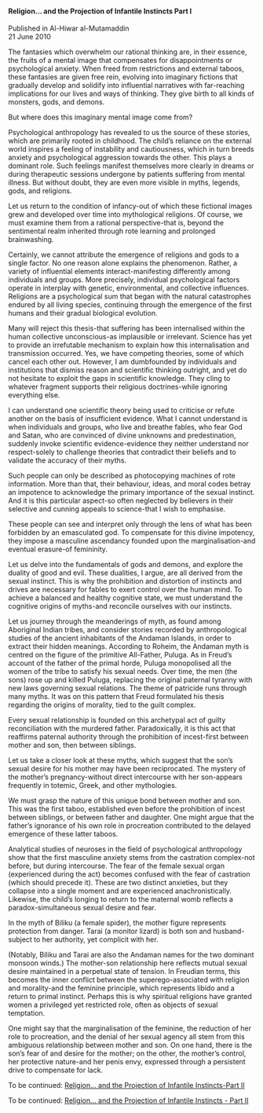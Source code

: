 <h4>Religion… and the Projection of Infantile Instincts Part I</h4>


Published in Al-Hiwar al-Mutamaddin
<br>
21 June 2010


The fantasies which overwhelm our rational thinking are, in their essence, the fruits of a mental image that compensates for disappointments or psychological anxiety. When freed from restrictions and external taboos, these fantasies are given free rein, evolving into imaginary fictions that gradually develop and solidify into influential narratives with far-reaching implications for our lives and ways of thinking. They give birth to all kinds of monsters, gods, and demons.

But where does this imaginary mental image come from?

Psychological anthropology has revealed to us the source of these stories, which are primarily rooted in childhood. The child’s reliance on the external world inspires a feeling of instability and cautiousness, which in turn breeds anxiety and psychological aggression towards the other. This plays a dominant role. Such feelings manifest themselves more clearly in dreams or during therapeutic sessions undergone by patients suffering from mental illness. But without doubt, they are even more visible in myths, legends, gods, and religions.

Let us return to the condition of infancy-out of which these fictional images grew and developed over time into mythological religions. Of course, we must examine them from a rational perspective-that is, beyond the sentimental realm inherited through rote learning and prolonged brainwashing.

Certainly, we cannot attribute the emergence of religions and gods to a single factor. No one reason alone explains the phenomenon. Rather, a variety of influential elements interact-manifesting differently among individuals and groups. More precisely, individual psychological factors operate in interplay with genetic, environmental, and collective influences. Religions are a psychological sum that began with the natural catastrophes endured by all living species, continuing through the emergence of the first humans and their gradual biological evolution.

Many will reject this thesis-that suffering has been internalised within the human collective unconscious-as implausible or irrelevant. Science has yet to provide an irrefutable mechanism to explain how this internalisation and transmission occurred. Yes, we have competing theories, some of which cancel each other out. However, I am dumbfounded by individuals and institutions that dismiss reason and scientific thinking outright, and yet do not hesitate to exploit the gaps in scientific knowledge. They cling to whatever fragment supports their religious doctrines-while ignoring everything else.

I can understand one scientific theory being used to criticise or refute another on the basis of insufficient evidence. What I cannot understand is when individuals and groups, who live and breathe fables, who fear God and Satan, who are convinced of divine unknowns and predestination, suddenly invoke scientific evidence-evidence they neither understand nor respect-solely to challenge theories that contradict their beliefs and to validate the accuracy of their myths.

Such people can only be described as photocopying machines of rote information. More than that, their behaviour, ideas, and moral codes betray an impotence to acknowledge the primary importance of the sexual instinct. And it is this particular aspect-so often neglected by believers in their selective and cunning appeals to science-that I wish to emphasise.

These people can see and interpret only through the lens of what has been forbidden by an emasculated god. To compensate for this divine impotency, they impose a masculine ascendancy founded upon the marginalisation-and eventual erasure-of femininity.

Let us delve into the fundamentals of gods and demons, and explore the duality of good and evil. These dualities, I argue, are all derived from the sexual instinct. This is why the prohibition and distortion of instincts and drives are necessary for fables to exert control over the human mind. To achieve a balanced and healthy cognitive state, we must understand the cognitive origins of myths-and reconcile ourselves with our instincts.

Let us journey through the meanderings of myth, as found among Aboriginal Indian tribes, and consider stories recorded by anthropological studies of the ancient inhabitants of the Andaman Islands, in order to extract their hidden meanings. According to Roheim, the Andaman myth is centred on the figure of the primitive All-Father, Puluga. As in Freud’s account of the father of the primal horde, Puluga monopolised all the women of the tribe to satisfy his sexual needs. Over time, the men (the sons) rose up and killed Puluga, replacing the original paternal tyranny with new laws governing sexual relations. The theme of patricide runs through many myths. It was on this pattern that Freud formulated his thesis regarding the origins of morality, tied to the guilt complex.

Every sexual relationship is founded on this archetypal act of guilty reconciliation with the murdered father. Paradoxically, it is this act that reaffirms paternal authority through the prohibition of incest-first between mother and son, then between siblings.

Let us take a closer look at these myths, which suggest that the son’s sexual desire for his mother may have been reciprocated. The mystery of the mother’s pregnancy-without direct intercourse with her son-appears frequently in totemic, Greek, and other mythologies.

We must grasp the nature of this unique bond between mother and son. This was the first taboo, established even before the prohibition of incest between siblings, or between father and daughter. One might argue that the father’s ignorance of his own role in procreation contributed to the delayed emergence of these latter taboos.

Analytical studies of neuroses in the field of psychological anthropology show that the first masculine anxiety stems from the castration complex-not before, but during intercourse. The fear of the female sexual organ (experienced during the act) becomes confused with the fear of castration (which should precede it). These are two distinct anxieties, but they collapse into a single moment and are experienced anachronistically. Likewise, the child’s longing to return to the maternal womb reflects a paradox-simultaneous sexual desire and fear.

In the myth of Biliku (a female spider), the mother figure represents protection from danger. Tarai (a monitor lizard) is both son and husband-subject to her authority, yet complicit with her. 

(Notably, Biliku and Tarai are also the Andaman names for the two dominant monsoon winds.) The mother-son relationship here reflects mutual sexual desire maintained in a perpetual state of tension. In Freudian terms, this becomes the inner conflict between the superego-associated with religion and morality-and the feminine principle, which represents libido and a return to primal instinct. Perhaps this is why spiritual religions have granted women a privileged yet restricted role, often as objects of sexual temptation.

One might say that the marginalisation of the feminine, the reduction of her role to procreation, and the denial of her sexual agency all stem from this ambiguous relationship between mother and son. On one hand, there is the son’s fear of and desire for the mother; on the other, the mother’s control, her protective nature-and her penis envy, expressed through a persistent drive to compensate for lack.

To be continued: [Religion… and the Projection of Infantile Instincts-Part II](article29.md)

To be continued: [Religion… and the Projection of Infantile Instincts - Part II](article29.md)